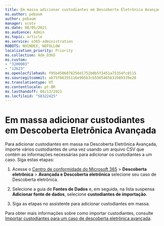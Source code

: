 ```yaml
---
title: Em massa adicionar custodiantes em Descoberta Eletrônica Avançada
ms.author: pebaum
author: pebaum
manager: scotv
ms.date: 08/05/2021
ms.audience: Admin
ms.topic: article
ms.service: o365-administration
ROBOTS: NOINDEX, NOFOLLOW
localization_priority: Priority
ms.collection: Adm_O365
ms.custom:
- "3200003"
- "12623"
ms.openlocfilehash: f95b4506078256d1752b0b5f3451a75354fc0115
ms.sourcegitcommit: ab75f66355116e995b3cb5505465b31989339e28
ms.translationtype: HT
ms.contentlocale: pt-BR
ms.lasthandoff: 08/13/2021
ms.locfileid: "58322425"
---
```

# <a name="bulk-add-custodians-in-advanced-ediscovery"></a>Em massa adicionar custodiantes em Descoberta Eletrônica Avançada

 Para adicionar custodiantes em massa na Descoberta Eletrônica Avançada, importe vários custodiantes de uma vez usando um arquivo CSV que contém as informações necessárias para adicionar os custodiantes a um caso. Siga estas etapas:

1. Acesse o [Centro de conformidade do Microsoft 365](https://compliance.microsoft.com/) > **Descoberta eletrônica** > **Avançada e Descoberta eletrônica** selecione seu caso de Descoberta eletrônica.

1. Selecione a guia de **Fontes de Dados** e, em seguida, na lista suspensa **Adicionar fonte de dados**, selecione **custodiantes de importação**.

1. Siga as etapas no assistente para adicionar custodiantes em massa.

Para obter mais informações sobre como importar custodiantes, consulte [Importar custodiantes para um caso de descoberta eletrônica avançada](https://docs.microsoft.com/microsoft-365/compliance/bulk-add-custodians).

